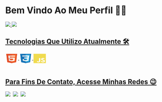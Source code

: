 <h1>Bem Vindo Ao Meu Perfil 👋🏻</h1>
 <div>
   <a href="https://github.com/kalyel">
   <img height="180em" src="https://github-readme-stats.vercel.app/api?username=kalyel&show_icons=true&theme=tokyonight&include_all_commits=true&count_private=true"/>
   <img height="180em" src="https://github-readme-stats.vercel.app/api/top-langs/?username=kalyel&layout=compact&langs_count=6&theme=tokyonight"/>
</div>

<h2>Tecnologias Que Utilizo Atualmente 🛠</h2>
<div style="display: inline_block">
  
  <img align="center" alt="HTML" height="30" width="40" src="https://raw.githubusercontent.com/devicons/devicon/master/icons/html5/html5-original.svg">
  <img align="center" alt="CSS" height="30" width="40" src="https://raw.githubusercontent.com/devicons/devicon/master/icons/css3/css3-original.svg">
  <img align="center" alt="Js" height="30" width="40" src="https://raw.githubusercontent.com/devicons/devicon/master/icons/javascript/javascript-plain.svg">
  
</div>
 
<br>
 
<h2>Para Fins De Contato, Acesse Minhas Redes 😉</h2>
 
<div> 
  <a href="https://www.linkedin.com/in/kalyel-mendes-dev/" target="_blank"><img src="https://img.shields.io/badge/-LinkedIn-%230077B5?style=for-the-badge&logo=linkedin&logoColor=white" target="_blank"></a>&nbsp;
  <a href="mailto:kalyel.mendes.dev@gmail.com" target="_blank"><img src="https://img.shields.io/badge/-gmail-red?style=for-the-badge&logo=Gmail&logoColor=white"></a>&nbsp;
  <a href="https://www.instagram.com/kalyelmendes" target="_blank"><img src="https://img.shields.io/badge/Instagram-%23E4405F.svg?style=for-the-badge&logo=Instagram&logoColor=white"></a>&nbsp;
</div>
